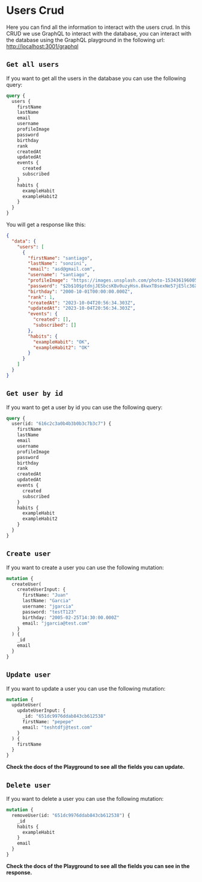 # Users Crud

Here you can find all the information to interact with the users crud. In this CRUD we use GraphQL to interact with the database, you can interact with the database using the GraphQL playground in the following url: [http://localhost:3001/graphql](http://localhost:3000/graphql)

## `Get all users`

If you want to get all the users in the database you can use the following query:

```graphql
query {
  users {
    firstName
    lastName
    email
    username
    profileImage
    password
    birthday
    rank
    createdAt
    updatedAt
    events {
      created
      subscribed
    }
    habits {
      exampleHabit
      exampleHabit2
    }
  }
}
```

You will get a response like this:

```json
{
  "data": {
    "users": [
      {
        "firstName": "santiago",
        "lastName": "sonzini",
        "email": "asd@gmail.com",
        "username": "santiago",
        "profileImage": "https://images.unsplash.com/photo-1534361960057-19889db9621e?ixlib=rb-4.0.3&ixid=M3wxMjA3fDB8MHxwaG90by1wYWdlfHx8fGVufDB8fHx8fA%3D%3D&auto=format&fit=crop&w=1470&q=80",
        "password": "$2b$10$ptdnjJESbcsKBv0uzyHsn.8kwxTBsexNe57jE5lc36Xmi/9mLImm6",
        "birthday": "2000-10-01T00:00:00.000Z",
        "rank": 1,
        "createdAt": "2023-10-04T20:56:34.303Z",
        "updatedAt": "2023-10-04T20:56:34.303Z",
        "events": {
          "created": [],
          "subscribed": []
        },
        "habits": {
          "exampleHabit": "OK",
          "exampleHabit2": "OK"
        }
      }
    ]
  }
}
```

## `Get user by id`

If you want to get a user by id you can use the following query:

```graphql
query {
  user(id: "616c2c3a0b4b3b0b3c7b3c7") {
    firstName
    lastName
    email
    username
    profileImage
    password
    birthday
    rank
    createdAt
    updatedAt
    events {
      created
      subscribed
    }
    habits {
      exampleHabit
      exampleHabit2
    }
  }
}
```

## `Create user`

If you want to create a user you can use the following mutation:

```graphql
mutation {
  createUser(
    createUserInput: {
      firstName: "Juan"
      lastName: "Garcia"
      username: "jgarcia"
      password: "testT123"
      birthday: "2005-02-25T14:30:00.000Z"
      email: "jgarcia@test.com"
    }
  ) {
    _id
    email
  }
}
```

## `Update user`

If you want to update a user you can use the following mutation:

```graphql
mutation {
  updateUser(
    updateUserInput: {
      _id: "651dc9976ddab843cb612538"
      firstName: "pepepe"
      email: "teshtdfj@test.com"
    }
  ) {
    firstName
  }
}
```

**Check the docs of the Playground to see all the fields you can update.**

## `Delete user`

If you want to delete a user you can use the following mutation:

```graphql
mutation {
  removeUser(id: "651dc9976ddab843cb612538") {
    _id
    habits {
      exampleHabit
    }
    email
  }
}
```

**Check the docs of the Playground to see all the fields you can see in the response.**

